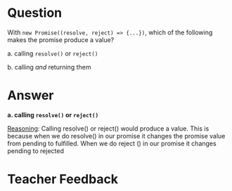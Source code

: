 # Question
With `new Promise((resolve, reject) => {...})`, which of the following makes the promise produce a value?

a. calling `resolve()` or `reject()`

b. calling *and* returning them

# Answer
**a. calling `resolve()` or `reject()`**

<ins>Reasoning</ins>:
Calling resolve() or reject() would produce a value. This is because when we do resolve() in our promise it changes the promise value from pending to fulfilled. When we do reject () in our promise it changes pending to rejected


# Teacher Feedback